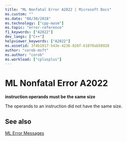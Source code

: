 ```yaml
---
title: "ML Nonfatal Error A2022 | Microsoft Docs"
ms.custom: ""
ms.date: "08/30/2018"
ms.technology: ["cpp-masm"]
ms.topic: "error-reference"
f1_keywords: ["A2022"]
dev_langs: ["C++"]
helpviewer_keywords: ["A2022"]
ms.assetid: 3f4b1017-543e-4236-820f-61070ab58920
author: "corob-msft"
ms.author: "corob"
ms.workload: ["cplusplus"]
---
```

# ML Nonfatal Error A2022

**instruction operands must be the same size**

The operands to an instruction did not have the same size.

## See also

[ML Error Messages](../../assembler/masm/ml-error-messages.md)<br/>